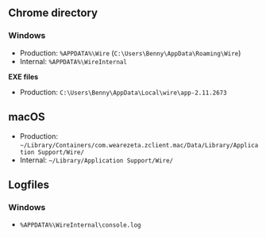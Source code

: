 ## Chrome directory

### Windows

- Production: `%APPDATA%\Wire` (`C:\Users\Benny\AppData\Roaming\Wire`)
- Internal: `%APPDATA%\WireInternal`

**EXE files**

- Production: `C:\Users\Benny\AppData\Local\wire\app-2.11.2673`

## macOS

- Production: `~/Library/Containers/com.wearezeta.zclient.mac/Data/Library/Application Support/Wire/`
- Internal: `~/Library/Application Support/Wire/`

## Logfiles

### Windows

- `%APPDATA%\WireInternal\console.log`